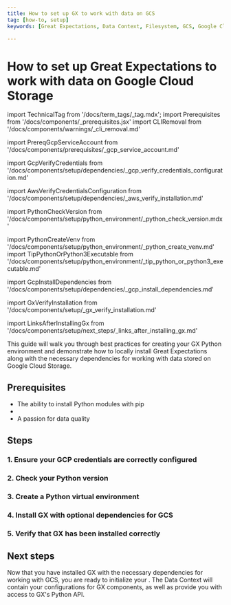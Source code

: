 ```yaml
---
title: How to set up GX to work with data on GCS
tag: [how-to, setup]
keywords: [Great Expectations, Data Context, Filesystem, GCS, Google Cloud Storage]

---
```


# How to set up Great Expectations to work with data on Google Cloud Storage

import TechnicalTag from '/docs/term_tags/_tag.mdx';
import Prerequisites from '/docs/components/_prerequisites.jsx'
import CLIRemoval from '/docs/components/warnings/_cli_removal.md'

<CLIRemoval />

<!-- ## Prerequisites -->
import PrereqGcpServiceAccount from '/docs/components/prerequisites/_gcp_service_account.md'

<!-- ### 1. Ensure your AWS CLI version is the most recent -->
import GcpVerifyCredentials from '/docs/components/setup/dependencies/_gcp_verify_credentials_configuration.md'

<!-- ### 2. Ensure your AWS credentials are correctly configured -->
import AwsVerifyCredentialsConfiguration from '/docs/components/setup/dependencies/_aws_verify_installation.md'

<!-- ### 3. Check your Python version -->
import PythonCheckVersion from '/docs/components/setup/python_environment/_python_check_version.mdx'

<!-- ### 4. Create a Python virtual environment -->
import PythonCreateVenv from '/docs/components/setup/python_environment/_python_create_venv.md'
import TipPythonOrPython3Executable from '/docs/components/setup/python_environment/_tip_python_or_python3_executable.md'

<!-- ### 5. Install GX with optional dependencies for GCS -->
import GcpInstallDependencies from '/docs/components/setup/dependencies/_gcp_install_dependencies.md'

<!-- ### 6. Verify that GX has been installed correctly -->
import GxVerifyInstallation from '/docs/components/setup/_gx_verify_installation.md'

<!-- ## Next steps -->
import LinksAfterInstallingGx from '/docs/components/setup/next_steps/_links_after_installing_gx.md'

This guide will walk you through best practices for creating your GX Python environment and demonstrate how to locally install Great Expectations along with the necessary dependencies for working with data stored on Google Cloud Storage.

## Prerequisites

<Prerequisites requirePython = {true} requireInstallation = {false} requireDataContext = {false} requireSourceData = {null} requireDatasource = {false} requireExpectationSuite = {false}>

- The ability to install Python modules with pip
- <PrereqGcpServiceAccount />
- A passion for data quality

</Prerequisites>

## Steps

### 1. Ensure your GCP credentials are correctly configured

<GcpVerifyCredentials />

### 2. Check your Python version

<PythonCheckVersion />

<TipPythonOrPython3Executable />

### 3. Create a Python virtual environment

<PythonCreateVenv />

### 4. Install GX with optional dependencies for GCS

<GcpInstallDependencies />

### 5. Verify that GX has been installed correctly

<GxVerifyInstallation />

## Next steps

Now that you have installed GX with the necessary dependencies for working with GCS, you are ready to initialize your <TechnicalTag tag="data_context" text="Data Context" />.  The Data Context will contain your configurations for GX components, as well as provide you with access to GX's Python API.

<LinksAfterInstallingGx />

